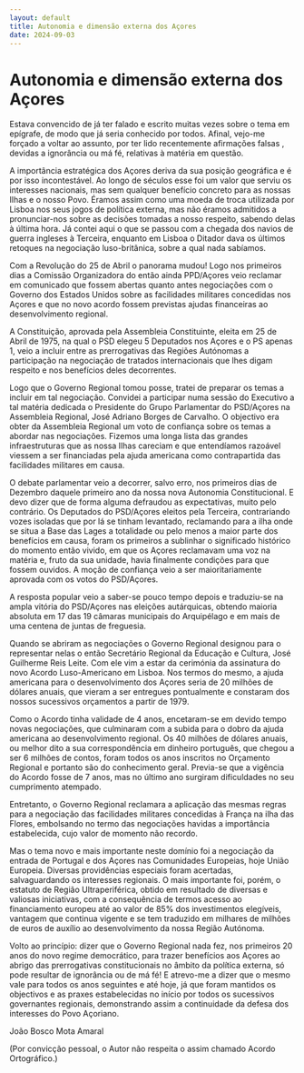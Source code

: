 ```yaml
---
layout: default
title: Autonomia e dimensão externa dos Açores
date: 2024-09-03
---
```

# Autonomia e dimensão externa dos Açores

Estava convencido de já ter falado e escrito muitas vezes sobre o tema em epígrafe, de modo que já seria conhecido por todos. Afinal, vejo-me forçado a voltar ao assunto, por ter lido recentemente afirmações falsas , devidas a ignorância ou má fé, relativas à matéria em questão. 

A importância estratégica dos Açores deriva da sua posição geográfica e é por isso incontestável. Ao longo de séculos esse foi um valor que serviu os interesses nacionais, mas sem qualquer benefício concreto para as nossas Ilhas e o nosso Povo. Éramos assim como uma moeda de troca utilizada por Lisboa nos seus jogos de política externa, mas não éramos admitidos a pronunciar-nos sobre as decisões tomadas a nosso respeito, sabendo delas à última hora. Já contei aqui o que se passou com a chegada dos navios de guerra ingleses à Terceira, enquanto em Lisboa o Ditador dava os últimos retoques na negociação luso-britânica, sobre a qual nada sabíamos.

Com a Revolução do 25 de Abril o panorama mudou! Logo nos primeiros dias a Comissão Organizadora do então ainda PPD/Açores veio reclamar em comunicado que fossem abertas quanto antes negociações com o Governo dos Estados Unidos sobre as facilidades militares concedidas nos Açores e que no novo acordo fossem previstas ajudas financeiras ao desenvolvimento regional. 

A Constituição, aprovada pela Assembleia Constituinte, eleita em 25 de Abril de 1975, na qual o PSD elegeu 5 Deputados nos Açores e o PS apenas 1,  veio a incluir entre as prerrogativas das Regiões Autónomas a participação na negociação de tratados internacionais que lhes digam respeito e nos benefícios deles decorrentes.

Logo que o Governo Regional tomou posse, tratei de preparar os temas a incluir em tal negociação. Convidei a participar numa sessão do Executivo a tal matéria dedicada o Presidente do Grupo Parlamentar do PSD/Açores na Assembleia Regional, José Adriano Borges de Carvalho. O objectivo era obter da Assembleia Regional um voto de confiança sobre os temas a abordar nas negociações. Fizemos uma longa lista das grandes infraestruturas que as nossa Ilhas careciam e que entendíamos razoável viessem a ser financiadas pela ajuda americana como contrapartida das facilidades militares em causa. 

O debate parlamentar veio a decorrer, salvo erro, nos primeiros dias de Dezembro daquele primeiro ano da nossa nova Autonomia Constitucional. E devo dizer que de forma alguma defraudou as expectativas, muito pelo contrário. Os Deputados do PSD/Açores eleitos pela Terceira, contrariando vozes isoladas que por lá se tinham levantado, reclamando para a ilha onde se situa a Base das Lages a totalidade ou pelo menos a maior parte dos benefícios em causa, foram os primeiros a sublinhar o significado histórico do momento então vivido, em que os Açores reclamavam uma voz na matéria e, fruto da sua unidade, havia finalmente condições para que fossem ouvidos. A moção de confiança veio a ser maioritariamente aprovada com os votos do PSD/Açores.  

A resposta popular veio a saber-se pouco tempo depois e traduziu-se na ampla vitória do PSD/Açores nas eleições autárquicas, obtendo maioria absoluta em 17 das 19 câmaras municipais do Arquipélago e em mais de uma centena de juntas de freguesia.  

Quando se abriram as negociações o Governo Regional designou para o representar nelas o então Secretário Regional da Educação e Cultura, José Guilherme Reis Leite. Com ele vim a estar da cerimónia da assinatura do novo Acordo Luso-Americano em Lisboa. Nos termos do mesmo, a ajuda americana para o desenvolvimento dos Açores seria de 20 milhões de dólares anuais, que vieram a ser entregues pontualmente e constaram dos nossos sucessivos orçamentos a partir de 1979.

Como o Acordo tinha validade de 4 anos, encetaram-se em devido tempo novas negociações, que culminaram com a subida para o dobro da ajuda americana ao desenvolvimento regional. Os 40 milhões de dólares anuais, ou melhor dito a sua correspondência em dinheiro português, que chegou a ser 6 milhões de contos, foram todos os anos inscritos no Orçamento Regional e portanto são do conhecimento geral. Previa-se que a vigência do Acordo fosse de 7 anos, mas no último ano surgiram dificuldades no seu cumprimento atempado.

Entretanto, o Governo Regional reclamara a aplicação das mesmas regras para a negociação das facilidades militares concedidas à França na ilha das Flores, embolsando no termo das negociações havidas a importância estabelecida, cujo valor de momento não recordo.

Mas o tema novo e mais importante neste domínio foi a negociação da entrada de Portugal e dos Açores nas Comunidades Europeias, hoje União Europeia. Diversas providências especiais foram acertadas, salvaguardando os interesses regionais. O mais importante foi, porém, o estatuto de Região Ultraperiférica, obtido em resultado de diversas e valiosas iniciativas, com a consequência de termos acesso ao financiamento europeu até ao valor de 85% dos investimentos elegíveis, vantagem que continua vigente e se tem traduzido em milhares de milhões de euros de auxílio ao desenvolvimento da nossa Região Autónoma.

Volto ao princípio: dizer que o Governo Regional nada fez, nos primeiros 20 anos do novo regime democrático, para trazer benefícios aos Açores ao abrigo das prerrogativas constitucionais no âmbito da política externa, só pode resultar de ignorância ou de má fé! E atrevo-me a dizer que o mesmo vale para todos os anos seguintes e até hoje, já que foram mantidos os objectivos e as praxes estabelecidas no início por todos os sucessivos governantes regionais, demonstrando assim a continuidade da defesa dos interesses do Povo Açoriano.


João Bosco Mota Amaral

(Por convicção pessoal, o Autor não respeita o assim chamado Acordo Ortográfico.)